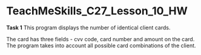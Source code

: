 # TeachMeSkills_C27_Lesson_10_HW

**Task 1**
This program displays the number of identical client cards.

The card has three fields - cvv code, card number and amount on the card. 
The program takes into account all possible card combinations of the client.
